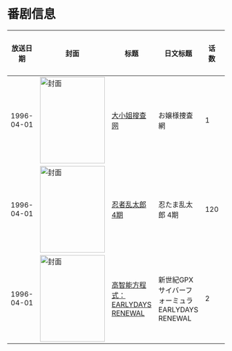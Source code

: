 # 番剧信息

|放送日期|封面|标题|日文标题|话数|评分|评分人数|
|---|---|---|---|---|---|---|
|1996-04-01|<img src="//lain.bgm.tv/pic/cover/c/f5/e2/26518_xt8G6.jpg" alt="封面" style="width:150px;height:200px;object-fit:cover;">|[大小姐搜查网](https://bangumi.tv/subject/26518)|お嬢様捜査網|1|5.5|50人评分|
|1996-04-01|<img src="//lain.bgm.tv/pic/cover/c/01/86/161682_uwkf2.jpg" alt="封面" style="width:150px;height:200px;object-fit:cover;">|[忍者乱太郎 4期](https://bangumi.tv/subject/161682)|忍たま乱太郎 4期|120|暂无评分|少于10人评分|
|1996-04-01|<img src="//lain.bgm.tv/pic/cover/c/00/e2/435568_08YKq.jpg" alt="封面" style="width:150px;height:200px;object-fit:cover;">|[高智能方程式：EARLYDAYS RENEWAL](https://bangumi.tv/subject/435568)|新世紀GPXサイバーフォーミュラ EARLYDAYS RENEWAL|2|暂无评分|少于10人评分|
